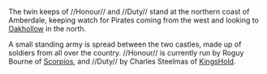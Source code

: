 The twin keeps of //Honour// and //Duty// stand at the northern coast of
Amberdale, keeping watch for Pirates coming from the west and looking to
[Oakhollow](Oakhollow "wikilink") in the north.

A small standing army is spread between the two castles, made up of
soldiers from all over the country. //Honour// is currently run by Roguy
Bourne of [Scorpios](Scorpios "wikilink"), and //Duty// by Charles
Steelmas of [KingsHold](KingsHold "wikilink").
